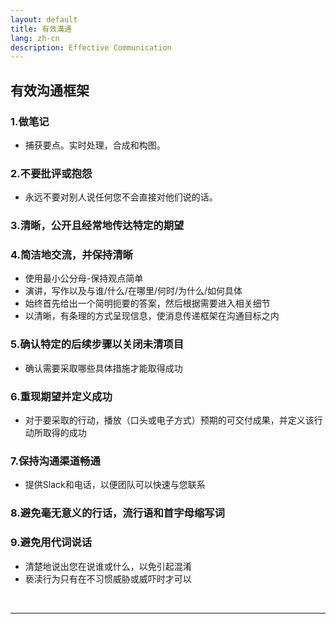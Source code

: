 ```yaml
---
layout: default
title: 有效溝通
lang: zh-cn
description: Effective Communication
---
```




## 有效沟通框架

### 1.做笔记
* 捕获要点。实时处理，合成和构图。

### 2.不要批评或抱怨
* 永远不要对别人说任何您不会直接对他们说的话。

### 3.清晰，公开且经常地传达特定的期望

### 4.简洁地交流，并保持清晰
* 使用最小公分母-保持观点简单
* 演讲，写作以及与谁/什么/在哪里/何时/为什么/如何具体
* 始终首先给出一个简明扼要的答案，然后根据需要进入相关细节
* 以清晰，有条理的方式呈现信息，使消息传递框架在沟通目标之内

### 5.确认特定的后续步骤以关闭未清项目
* 确认需要采取哪些具体措施才能取得成功

### 6.重现期望并定义成功
* 对于要采取的行动，播放（口头或电子方式）预期的可交付成果，并定义该行动所取得的成功

### 7.保持沟通渠道畅通
* 提供Slack和电话，以便团队可以快速与您联系

### 8.避免毫无意义的行话，流行语和首字母缩写词

### 9.避免用代词说话
* 清楚地说出您在说谁或什么，以免引起混淆
* 亵渎行为只有在不习惯威胁或威吓时才可以

<br>

---

<br>

